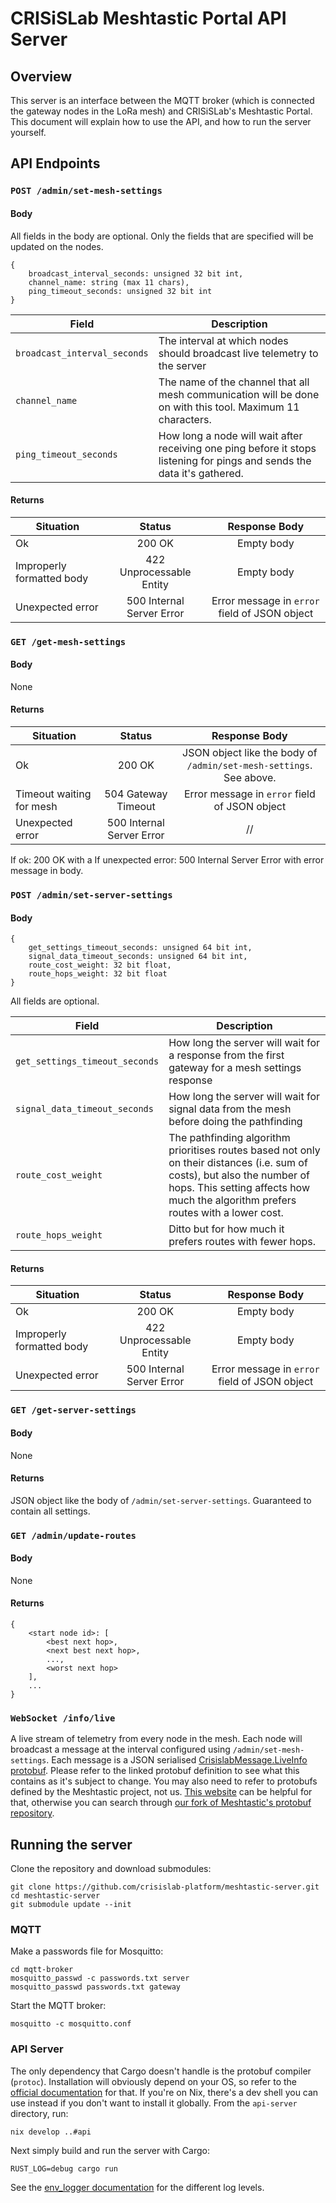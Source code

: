 # CRISiSLab Meshtastic Portal API Server

## Overview

This server is an interface between the MQTT broker (which is connected the gateway nodes in the LoRa mesh) and CRISiSLab's Meshtastic Portal. This document will explain how to use the API, and how to run the server yourself.

## API Endpoints

### `POST /admin/set-mesh-settings`

#### Body

All fields in the body are optional. Only the fields that are specified will be updated on the nodes.

```
{
	broadcast_interval_seconds: unsigned 32 bit int,
	channel_name: string (max 11 chars),
	ping_timeout_seconds: unsigned 32 bit int
}
```

| Field | Description |
| ----- | ----------- |
| `broadcast_interval_seconds` | The interval at which nodes should broadcast live telemetry to the server |
| `channel_name` | The name of the channel that all mesh communication will be done on with this tool. Maximum 11 characters. |
| `ping_timeout_seconds` | How long a node will wait after receiving one ping before it stops listening for pings and sends the data it's gathered. |

#### Returns

| Situation | Status | Response Body |
| --------- | :----: | :-----------: |
| Ok        | 200 OK | Empty body |
| Improperly formatted body | 422 Unprocessable Entity | Empty body |
| Unexpected error | 500 Internal Server Error | Error message in `error` field of JSON object |

### `GET /get-mesh-settings`

#### Body

None

#### Returns

| Situation | Status | Response Body |
| --------- | :----: | :-----------: |
| Ok        | 200 OK | JSON object like the body of `/admin/set-mesh-settings`. See above. |
| Timeout waiting for mesh | 504 Gateway Timeout | Error message in `error` field of JSON object |
| Unexpected error | 500 Internal Server Error | // |

If ok: 200 OK with a 
If unexpected error: 500 Internal Server Error with error message in body.


### `POST /admin/set-server-settings`

#### Body

```
{
    get_settings_timeout_seconds: unsigned 64 bit int,
    signal_data_timeout_seconds: unsigned 64 bit int,
    route_cost_weight: 32 bit float,
    route_hops_weight: 32 bit float
}
```

All fields are optional.

| Field | Description |
| ----- | ----------- |
| `get_settings_timeout_seconds` | How long the server will wait for a response from the first gateway for a mesh settings response |
| `signal_data_timeout_seconds` | How long the server will wait for signal data from the mesh before doing the pathfinding |
| `route_cost_weight` | The pathfinding algorithm prioritises routes based not only on their distances (i.e. sum of costs), but also the number of hops. This setting affects how much the algorithm prefers routes with a lower cost. |
| `route_hops_weight` | Ditto but for how much it prefers routes with fewer hops. |

#### Returns

| Situation | Status | Response Body |
| --------- | :----: | :-----------: |
| Ok        | 200 OK | Empty body |
| Improperly formatted body | 422 Unprocessable Entity | Empty body |
| Unexpected error | 500 Internal Server Error | Error message in `error` field of JSON object |

### `GET /get-server-settings`

#### Body

None

#### Returns

JSON object like the body of `/admin/set-server-settings`. Guaranteed to contain all settings.

### `GET /admin/update-routes`

#### Body

None

#### Returns

```
{
    <start node id>: [
        <best next hop>,
        <next best next hop>,
        ...,
        <worst next hop>
    ],
    ...
}
```

### `WebSocket /info/live`

A live stream of telemetry from every node in the mesh. Each node will broadcast a message at the interval configured using `/admin/set-mesh-settings`. Each message is a JSON serialised [CrisislabMessage.LiveInfo protobuf](https://github.com/search?q=repo%3Atobyck%2Fcrisislab-meshtastic-protobufs%20crisislab.proto%20LiveData&type=code). Please refer to the linked protobuf definition to see what this contains as it's subject to change. You may also need to refer to protobufs defined by the Meshtastic project, not us. [This website](https://buf.build/meshtastic/protobufs/docs/main:meshtastic) can be helpful for that, otherwise you can search through [our fork of Meshtastic's protobuf repository](https://github.com/tobyck/crisislab-meshtastic-protobufs).

## Running the server

Clone the repository and download submodules:

```
git clone https://github.com/crisislab-platform/meshtastic-server.git
cd meshtastic-server
git submodule update --init
```

### MQTT

Make a passwords file for Mosquitto:

```
cd mqtt-broker
mosquitto_passwd -c passwords.txt server
mosquitto_passwd passwords.txt gateway
```

Start the MQTT broker:

```
mosquitto -c mosquitto.conf
```

### API Server

The only dependency that Cargo doesn't handle is the protobuf compiler (`protoc`). Installation will obviously depend on your OS, so refer to the [official documentation](https://protobuf.dev/installation/) for that. If you're on Nix, there's a dev shell you can use instead if you don't want to install it globally. From the `api-server` directory, run:

```
nix develop ..#api
```

Next simply build and run the server with Cargo:

```
RUST_LOG=debug cargo run
```

See the [env_logger documentation](https://docs.rs/env_logger/0.11.8/env_logger/) for the different log levels.
